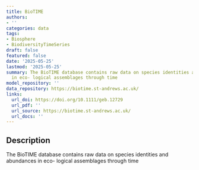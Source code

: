 ```yaml
---
title: BioTIME
authors:
- ''
categories: data
tags:
- Biosphere
- BiodiversityTimeSeries
draft: false
featured: false
date: '2025-05-25'
lastmod: '2025-05-25'
summary: The BioTIME database contains raw data on species identities and abundances
  in eco- logical assemblages through time
model_repository: ''
data_repository: https://biotime.st-andrews.ac.uk/
links:
  url_doi: https://doi.org/10.1111/geb.12729
  url_pdf: ''
  url_source: https://biotime.st-andrews.ac.uk/
  url_docs: ''
---
```


## Description

The BioTIME database contains raw data on species identities and abundances in eco- logical assemblages through time

